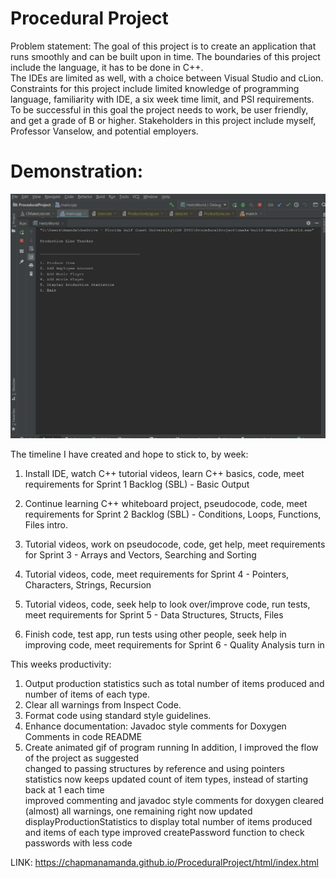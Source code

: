 # Procedural Project 
Problem statement: 
The goal of this project is to create an application that runs smoothly and can be built upon in time. 
The boundaries of this project include the language, it has to be done in C++.  
The IDEs are limited as well, with a choice between Visual Studio and cLion.  
Constraints for this project include limited knowledge of programming language, familiarity with IDE, 
a six week time limit, and PSI requirements. 
To be successful in this goal the project needs to work, be user friendly, and get a grade of B or higher. 
Stakeholders in this project include myself, Professor Vanselow, and potential employers. 

# Demonstration:
![](proceduralprojectgif.gif)


The timeline I have created and hope to stick to, by week: 

1. Install IDE, watch C++ tutorial videos, learn C++ basics, code, meet requirements for Sprint 1 Backlog (SBL) - Basic Output 

2. Continue learning C++ whiteboard project, pseudocode, code, meet requirements for Sprint 2 Backlog (SBL) - Conditions, Loops, Functions, Files intro.  

3. Tutorial videos, work on pseudocode, code, get help, meet requirements for Sprint 3 - Arrays and Vectors, Searching and Sorting 

4. Tutorial videos, code, meet requirements for Sprint 4 - Pointers, Characters, Strings, Recursion 

5. Tutorial videos, code, seek help to look over/improve code, run tests, meet requirements for Sprint 5 - Data Structures, Structs, Files

6. Finish code, test app, run tests using other people, seek help in improving code, meet requirements for Sprint 6 - Quality Analysis turn in 

This weeks productivity: 
1. Output production statistics such as total number of items produced and number of items of each type. 
2. Clear all warnings from Inspect Code. 
3. Format code using standard style guidelines. 
4. Enhance documentation: 
    Javadoc style comments for Doxygen 
    Comments in code 
    README 
5. Create animated gif of program running 
In addition, I improved the flow of the project as suggested   
changed to passing structures by reference and using pointers   
statistics now keeps updated count of item types, instead of starting back at 1 each time  
improved commenting and javadoc style comments for doxygen 
cleared (almost) all warnings, one remaining right now
updated displayProductionStatistics to display total number of items produced and items of each type
improved createPassword function to check passwords with less code


LINK:  https://chapmanamanda.github.io/ProceduralProject/html/index.html
